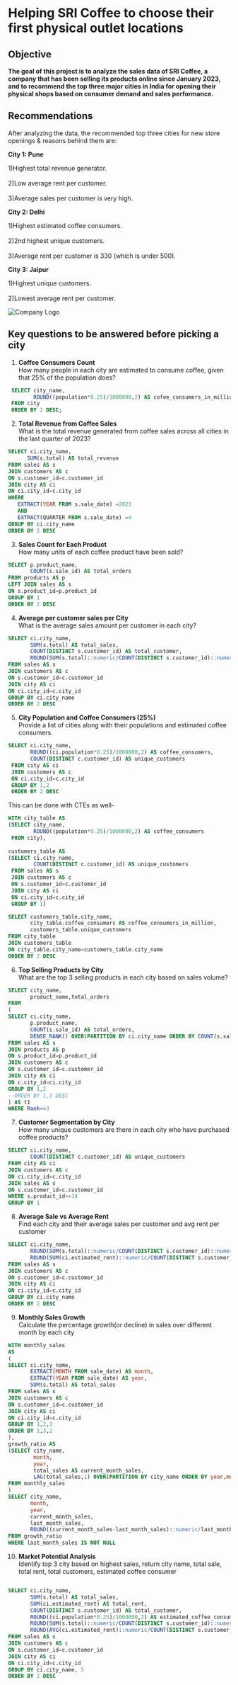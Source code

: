 # Helping SRI Coffee to choose their first physical outlet locations
## Objective
**The goal of this project is to analyze the sales data of SRI Coffee, a company that has been selling its products online since January 2023, and to recommend the top three major cities in India for opening their physical shops based on consumer demand and sales performance.**

## Recommendations
After analyzing the data, the recommended top three cities for new store openings & reasons behind them are:
  
**City 1: Pune**  

1)Highest total revenue generator.<br/>   
2)Low average rent per customer.<br/>  
3)Average sales per customer is very high.<br/>  

**City 2: Delhi**  

1)Highest estimated coffee consumers.<br/>   
2)2nd highest unique customers.<br/>  
3)Average rent per customer is 330 (which is under 500).<br/>  

**City 3: Jaipur** 

1)Highest unique customers.<br/>   
2)Lowest average rent per customer.<br/>    

![Company Logo](https://github.com/TanvirRaihanKhan/Helping-a-Coffee-Shop-to-expand-their-business-with-help-of-SQL/blob/main/cofee_store.jpg)

## Key questions to be answered before picking a city 
1. **Coffee Consumers Count**  
   How many people in each city are estimated to consume coffee, given that 25% of the population does?
```sql
 SELECT city_name,
        ROUND((population*0.25)/1000000,2) AS cofee_consumers_in_millions
 FROM city
 ORDER BY 2 DESC;
```

2. **Total Revenue from Coffee Sales**  
   What is the total revenue generated from coffee sales across all cities in the last quarter of 2023?
 ```sql
SELECT ci.city_name, 
       SUM(s.total) AS total_revenue
FROM sales AS s
JOIN customers AS c
ON s.customer_id=c.customer_id
JOIN city AS ci
ON ci.city_id=c.city_id
WHERE 
	EXTRACT(YEAR FROM s.sale_date) =2023
	AND
	EXTRACT(QUARTER FROM s.sale_date) =4
GROUP BY ci.city_name
ORDER BY 2 DESC
```

3. **Sales Count for Each Product**  
   How many units of each coffee product have been sold?
```sql
SELECT p.product_name,
       COUNT(s.sale_id) AS total_orders
FROM products AS p
LEFT JOIN sales AS s
ON s.product_id=p.product_id
GROUP BY 1
ORDER BY 2 DESC
```

4. **Average per customer sales per City**  
   What is the average sales amount per customer in each city?
```sql
SELECT ci.city_name, 
       SUM(s.total) AS total_sales,
       COUNT(DISTINCT s.customer_id) AS total_customer,
       ROUND(SUM(s.total)::numeric/COUNT(DISTINCT s.customer_id)::numeric,2) AS avg_sales_per_customer
FROM sales AS s
JOIN customers AS c
ON s.customer_id=c.customer_id
JOIN city AS ci
ON ci.city_id=c.city_id
GROUP BY ci.city_name
ORDER BY 2 DESC
```

5. **City Population and Coffee Consumers (25%)**  
   Provide a list of cities along with their populations and estimated coffee consumers.
```sql
SELECT ci.city_name,
       ROUND((ci.population*0.25)/1000000,2) AS coffee_consumers,
       COUNT(DISTINCT c.customer_id) AS unique_customers
 FROM city AS ci
 JOIN customers AS c
 ON ci.city_id=c.city_id
 GROUP BY 1,2
 ORDER BY 2 DESC
```
This can be done with CTEs as well-

```sql
WITH city_table AS
(SELECT city_name,
        ROUND((population*0.25)/1000000,2) AS coffee_consumers
 FROM city),
 
customers_table AS 
(SELECT ci.city_name,
        COUNT(DISTINCT c.customer_id) AS unique_customers
 FROM sales AS s
 JOIN customers AS c
 ON s.customer_id=c.customer_id
 JOIN city AS ci
 ON ci.city_id=c.city_id
 GROUP BY 1)

SELECT customers_table.city_name,
       city_table.coffee_consumers AS coffee_consumers_in_million,
       customers_table.unique_customers
FROM city_table
JOIN customers_table
ON city_table.city_name=customers_table.city_name
ORDER BY 2 DESC
```

6. **Top Selling Products by City**  
   What are the top 3 selling products in each city based on sales volume?
```sql
SELECT city_name,
       product_name,total_orders
FROM
(
SELECT ci.city_name,
       p.product_name,
       COUNT(s.sale_id) AS total_orders,
       DENSE_RANK() OVER(PARTITION BY ci.city_name ORDER BY COUNT(s.sale_id) DESC) AS Rank
FROM sales AS s
JOIN products AS p
ON s.product_id=p.product_id
JOIN customers AS c
ON s.customer_id=c.customer_id
JOIN city AS ci
ON c.city_id=ci.city_id
GROUP BY 1,2
--ORDER BY 1,3 DESC
) AS t1
WHERE Rank<=3
```

7. **Customer Segmentation by City**  
   How many unique customers are there in each city who have purchased coffee products?
```sql
SELECT ci.city_name,
       COUNT(DISTINCT c.customer_id) AS unique_customers
FROM city AS ci
JOIN customers AS c
ON ci.city_id=c.city_id
JOIN sales AS s
ON s.customer_id=c.customer_id
WHERE s.product_id<=14
GROUP BY 1
```

8. **Average Sale vs Average Rent**  
   Find each city and their average sales per customer and avg rent per customer
```sql
SELECT ci.city_name, 
       ROUND(SUM(s.total)::numeric/COUNT(DISTINCT s.customer_id)::numeric,2) AS avg_sales_per_customer,
       ROUND(SUM(ci.estimated_rent)::numeric/COUNT(DISTINCT s.customer_id)::numeric,2) AS avg_rent_per_customer
FROM sales AS s
JOIN customers AS c
ON s.customer_id=c.customer_id
JOIN city AS ci
ON ci.city_id=c.city_id
GROUP BY ci.city_name
ORDER BY 2 DESC
```

9. **Monthly Sales Growth**  
     Calculate the percentage growth(or decline) in sales over different month by each city
```sql
WITH monthly_sales
AS 
(
SELECT ci.city_name,
       EXTRACT(MONTH FROM sale_date) AS month,
       EXTRACT(YEAR FROM sale_date) AS year,
       SUM(s.total) AS total_sales
FROM sales AS s
JOIN customers AS c
ON s.customer_id=c.customer_id
JOIN city AS ci
ON ci.city_id=c.city_id
GROUP BY 1,2,3
ORDER BY 1,3,2
),
growth_ratio AS
(SELECT city_name,
        month,
        year,
        total_sales AS current_month_sales,
        LAG(total_sales,1) OVER(PARTITION BY city_name ORDER BY year,month) AS last_month_sales
FROM monthly_sales
)
SELECT city_name,
       month,
       year,
       current_month_sales,
       last_month_sales,
       ROUND((current_month_sales-last_month_sales)::numeric/last_month_sales::numeric*100,2) AS growth_percentage
FROM growth_ratio
WHERE last_month_sales IS NOT NULL
```

10. **Market Potential Analysis**  
    Identify top 3 city based on highest sales, return city name, total sale, total rent, total customers, estimated  coffee consumer
```sql

SELECT ci.city_name, 
       SUM(s.total) AS total_sales,
       SUM(ci.estimated_rent) AS total_rent,
       COUNT(DISTINCT s.customer_id) AS total_customer,
       ROUND((ci.population*0.25)/1000000,2) AS estimated_coffee_consumers_in_millions,
       ROUND(SUM(s.total)::numeric/COUNT(DISTINCT s.customer_id)::numeric,2) AS avg_sales_per_customer,
       ROUND(AVG(ci.estimated_rent)::numeric/COUNT(DISTINCT s.customer_id)::numeric,2) AS avg_rent_per_customer
FROM sales AS s
JOIN customers AS c
ON s.customer_id=c.customer_id
JOIN city AS ci
ON ci.city_id=c.city_id
GROUP BY ci.city_name, 5
ORDER BY 2 DESC

```
